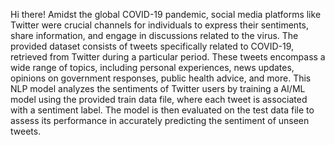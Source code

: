 Hi there! Amidst the global COVID-19 pandemic, social media platforms like Twitter were crucial channels for individuals to express their sentiments, share information, and engage in discussions related to the virus. The provided dataset consists of tweets specifically related to COVID-19, retrieved from Twitter during a particular period. These tweets encompass a wide range of topics, including personal experiences, news updates, opinions on government responses, public health advice, and more.
This NLP model analyzes the sentiments of Twitter users by training a AI/ML model using the provided train data file, where each tweet is associated with a sentiment label. The model is then evaluated on the test data file to assess its performance in accurately predicting the sentiment of unseen tweets. 
